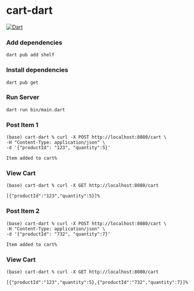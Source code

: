 # cart-dart

[![Dart](https://github.com/conorheffron/cart-dart/actions/workflows/dart.yml/badge.svg)](https://github.com/conorheffron/cart-dart/actions/workflows/dart.yml)

### Add dependencies
```
dart pub add shelf
```

### Install dependencies
```
dart pub get
```

### Run Server
```
dart run bin/main.dart
```

### Post Item 1
```
(base) cart-dart % curl -X POST http://localhost:8080/cart \
-H "Content-Type: application/json" \
-d '{"productId": "123", "quantity":5}'

Item added to cart%          
```

### View Cart
```
(base) cart-dart % curl -X GET http://localhost:8080/cart

[{"productId":"123","quantity":5}]%   
```

### Post Item 2
```
(base) cart-dart % curl -X POST http://localhost:8080/cart \
-H "Content-Type: application/json" \
-d '{"productId": "732", "quantity":7}'

Item added to cart%      
```

### View Cart
```
(base) cart-dart % curl -X GET http://localhost:8080/cart

[{"productId":"123","quantity":5},{"productId":"732","quantity":7}]%
```    

